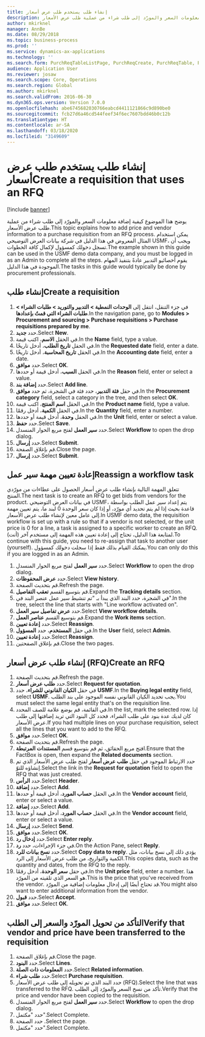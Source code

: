 ```yaml
---
title: إنشاء طلب يستخدم طلب عرض أسعار
description: يوضح هذا الموضوع كيفية إضافة معلومات السعر والمورّد إلى طلب شراء من عملية طلب عرض الأسعار.
author: mkirknel
manager: AnnBe
ms.date: 08/29/2018
ms.topic: business-process
ms.prod: ''
ms.service: dynamics-ax-applications
ms.technology: ''
ms.search.form: PurchReqTableListPage, PurchReqCreate, PurchReqTable, PurchReqLineRelatedDocuments, EcoResCategorySingleLookup, PurchReqWorkflowDropDialog, WorkflowSubmitDialog, WorkflowStatus, WorkflowWorkItemActionDialog, WorkflowUserListLookup, PurchReqCopyRFQ, SysDataAreaSelectLookup, PurchRFQCaseTable, PurchRFQEditLines, PurchRFQReplyTable, UnitOfMeasureLookup
audience: Application User
ms.reviewer: josaw
ms.search.scope: Core, Operations
ms.search.region: Global
ms.author: mkirknel
ms.search.validFrom: 2016-06-30
ms.dyn365.ops.version: Version 7.0.0
ms.openlocfilehash: abe6745682030766eabcd4411121866c9d890be0
ms.sourcegitcommit: fcb27d6a46cd544feef34f6ec7607bdd46b0c12b
ms.translationtype: HT
ms.contentlocale: ar-SA
ms.lasthandoff: 03/18/2020
ms.locfileid: "3149609"
---
```

# <a name="create-a-requisition-that-uses-an-rfq"></a><span data-ttu-id="e9f98-103">إنشاء طلب يستخدم طلب عرض أسعار</span><span class="sxs-lookup"><span data-stu-id="e9f98-103">Create a requisition that uses an RFQ</span></span>

[!include [banner](../../includes/banner.md)]

<span data-ttu-id="e9f98-104">يوضح هذا الموضوع كيفية إضافة معلومات السعر والمورّد إلى طلب شراء من عملية طلب عرض الأسعار.</span><span class="sxs-lookup"><span data-stu-id="e9f98-104">This topic explains how to add price and vendor information to a purchase requisition from an RFQ process.</span></span> <span data-ttu-id="e9f98-105">يمكن استخدام المثال المعروض في هذا الدليل في شركة بيانات العرض التوضيحي USMF، ويجب أن تسجل دخولك كمسؤول لإكمال كافة الخطوات.</span><span class="sxs-lookup"><span data-stu-id="e9f98-105">The example shown in this guide can be used in the USMF demo data company, and you must be logged in as an Admin to complete all the steps.</span></span> <span data-ttu-id="e9f98-106">يقوم أخصائيو التدبير عادةً بتنفيذ المهام الموجودة في هذا الدليل.</span><span class="sxs-lookup"><span data-stu-id="e9f98-106">The tasks in this guide would typically be done by procurement professionals.</span></span>


## <a name="create-a-requisition"></a><span data-ttu-id="e9f98-107">إنشاء طلب</span><span class="sxs-lookup"><span data-stu-id="e9f98-107">Create a requisition</span></span>
1. <span data-ttu-id="e9f98-108">في جزء التنقل، انتقل إلى **الوحدات النمطية > التدبير والتوريد‬ > طلبات الشراء > طلبات الشراء التي قمتُ بإعدادها‬**.</span><span class="sxs-lookup"><span data-stu-id="e9f98-108">In the navigation pane, go to **Modules > Procurement and sourcing > Purchase requisitions > Purchase requisitions prepared by me**.</span></span>
2. <span data-ttu-id="e9f98-109">حدد **جديد**.</span><span class="sxs-lookup"><span data-stu-id="e9f98-109">Select **New**.</span></span>
3. <span data-ttu-id="e9f98-110">في الحقل **الاسم**، اكتب قيمة.</span><span class="sxs-lookup"><span data-stu-id="e9f98-110">In the **Name** field, type a value.</span></span>
4. <span data-ttu-id="e9f98-111">في الحقل **تاريخ الطلب**، أدخل تاريخًا.</span><span class="sxs-lookup"><span data-stu-id="e9f98-111">In the **Requested date** field, enter a date.</span></span>
5. <span data-ttu-id="e9f98-112">في الحقل **تاريخ المحاسبة**، أدخل تاريخًا.</span><span class="sxs-lookup"><span data-stu-id="e9f98-112">In the **Accounting date** field, enter a date.</span></span>
6. <span data-ttu-id="e9f98-113">حدد **موافق**.</span><span class="sxs-lookup"><span data-stu-id="e9f98-113">Select **OK**.</span></span>
7. <span data-ttu-id="e9f98-114">في الحقل **السبب**، أدخل قيمة أو حددها.</span><span class="sxs-lookup"><span data-stu-id="e9f98-114">In the **Reason** field, enter or select a value.</span></span>
8. <span data-ttu-id="e9f98-115">حدد **إضافة بند**.</span><span class="sxs-lookup"><span data-stu-id="e9f98-115">Select **Add line**.</span></span>
9. <span data-ttu-id="e9f98-116">في حقل **فئة التدبير**، حدد فئة في الشجرة، ثم حدد **موافق**.</span><span class="sxs-lookup"><span data-stu-id="e9f98-116">In the **Procurement category** field, select a category in the tree, and then select **OK**.</span></span>
10. <span data-ttu-id="e9f98-117">في الحقل **اسم المنتج**، اكتب قيمة.</span><span class="sxs-lookup"><span data-stu-id="e9f98-117">In the **Product name** field, type a value.</span></span>
11. <span data-ttu-id="e9f98-118">في الحقل **الكمية**، أدخل رقمًا.</span><span class="sxs-lookup"><span data-stu-id="e9f98-118">In the **Quantity** field, enter a number.</span></span>
12. <span data-ttu-id="e9f98-119">في الحقل **وحدة**، أدخل قيمة أو حددها.</span><span class="sxs-lookup"><span data-stu-id="e9f98-119">In the **Unit** field, enter or select a value.</span></span>
13. <span data-ttu-id="e9f98-120">حدد **حفظ**.</span><span class="sxs-lookup"><span data-stu-id="e9f98-120">Select **Save**.</span></span>
14. <span data-ttu-id="e9f98-121">حدد **سير العمل** لفتح مربع الحوار المنسدل.</span><span class="sxs-lookup"><span data-stu-id="e9f98-121">Select **Workflow** to open the drop dialog.</span></span>
15. <span data-ttu-id="e9f98-122">حدد **إرسال**.</span><span class="sxs-lookup"><span data-stu-id="e9f98-122">Select **Submit**.</span></span>
16. <span data-ttu-id="e9f98-123">قم بإغلاق الصفحة.</span><span class="sxs-lookup"><span data-stu-id="e9f98-123">Close the page.</span></span>
17. <span data-ttu-id="e9f98-124">حدد **إرسال**.</span><span class="sxs-lookup"><span data-stu-id="e9f98-124">Select **Submit**.</span></span>

## <a name="reassign-a-workflow-task"></a><span data-ttu-id="e9f98-125">إعادة تعيين مهمة سير عمل</span><span class="sxs-lookup"><span data-stu-id="e9f98-125">Reassign a workflow task</span></span>
<span data-ttu-id="e9f98-126">تتعلق المهمة التالية بإنشاء طلب عرض أسعار الحصول على عطاءات من مورّدي المنتج.</span><span class="sxs-lookup"><span data-stu-id="e9f98-126">The next task is to create an RFQ to get bids from vendors for the product.</span></span> <span data-ttu-id="e9f98-127">في بيانات العرض التوضيحي USMF، يتم إعداد سير عمل الطلب بواسطة قاعدة بحيث إذا لم يتم تحديد أي مورّد، أو إذا كان سعر الوحدة 0 لبند ما، يتم تعيين مهمة إلى عامل معين لإنشاء طلب عرض الأسعار.</span><span class="sxs-lookup"><span data-stu-id="e9f98-127">In USMF demo data, the requisition workflow is set up with a rule so that if a vendor is not selected, or the unit price is 0 for a line, a task is assigned to a specific worker to create an RFQ.</span></span> <span data-ttu-id="e9f98-128">لمتابعة هذا الدليل، تحتاج إلى إعادة تعيين هذه المهمة إلى مستخدم آخر (أنت).</span><span class="sxs-lookup"><span data-stu-id="e9f98-128">To continue with this guide, you need to re-assign that task to another user (yourself).</span></span> <span data-ttu-id="e9f98-129">يمكنك القيام بذلك فقط إذا سجلت دخولك كمسؤول.</span><span class="sxs-lookup"><span data-stu-id="e9f98-129">You can only do this if you are logged in as an Admin.</span></span>  

1. <span data-ttu-id="e9f98-130">حدد **سير العمل** لفتح مربع الحوار المنسدل.</span><span class="sxs-lookup"><span data-stu-id="e9f98-130">Select **Workflow** to open the drop dialog.</span></span>
2. <span data-ttu-id="e9f98-131">حدد **عرض المحفوظات**.</span><span class="sxs-lookup"><span data-stu-id="e9f98-131">Select **View history**.</span></span>
3. <span data-ttu-id="e9f98-132">قم بتحديث الصفحة.</span><span class="sxs-lookup"><span data-stu-id="e9f98-132">Refresh the page.</span></span>
4. <span data-ttu-id="e9f98-133">قم بتوسيع القسم **تعقب التفاصيل**.</span><span class="sxs-lookup"><span data-stu-id="e9f98-133">Expand the **Tracking details** section.</span></span>
5. <span data-ttu-id="e9f98-134">في الشجرة، حدد البند الذي يبدأ بـ "تم تنشيط سير عمل عنصر البند في".‬</span><span class="sxs-lookup"><span data-stu-id="e9f98-134">In the tree, select the line that starts with "Line workflow activated on".</span></span>
6. <span data-ttu-id="e9f98-135">حدد **عرض تفاصيل سير العمل**.</span><span class="sxs-lookup"><span data-stu-id="e9f98-135">Select **View workflow details**.</span></span>
7. <span data-ttu-id="e9f98-136">قم بتوسيع القسم **عناصر العمل**.</span><span class="sxs-lookup"><span data-stu-id="e9f98-136">Expand the **Work items** section.</span></span>
8. <span data-ttu-id="e9f98-137">حدد **إعادة تعيين**.</span><span class="sxs-lookup"><span data-stu-id="e9f98-137">Select **Reassign**.</span></span>
9. <span data-ttu-id="e9f98-138">في حقل **المستخدم**، حدد **المسؤول**.</span><span class="sxs-lookup"><span data-stu-id="e9f98-138">In the **User** field, select **Admin**.</span></span>
10. <span data-ttu-id="e9f98-139">حدد **إعادة تعيين**.</span><span class="sxs-lookup"><span data-stu-id="e9f98-139">Select **Reassign**.</span></span>
11. <span data-ttu-id="e9f98-140">قم بإغلاق الصفحتين.</span><span class="sxs-lookup"><span data-stu-id="e9f98-140">Close the two pages.</span></span>

## <a name="create-an-rfq"></a><span data-ttu-id="e9f98-141">إنشاء طلب عرض أسعار (RFQ)</span><span class="sxs-lookup"><span data-stu-id="e9f98-141">Create an RFQ</span></span>

1. <span data-ttu-id="e9f98-142">قم بتحديث الصفحة.</span><span class="sxs-lookup"><span data-stu-id="e9f98-142">Refresh the page.</span></span>
2. <span data-ttu-id="e9f98-143">حدد **طلب عرض أسعار**.</span><span class="sxs-lookup"><span data-stu-id="e9f98-143">Select **Request for quotation**.</span></span>
3. <span data-ttu-id="e9f98-144">في حقل **الكيان القانوني للشراء**، حدد **USMF**.</span><span class="sxs-lookup"><span data-stu-id="e9f98-144">In the **Buying legal entity** field, select **USMF**.</span></span> <span data-ttu-id="e9f98-145">يجب تحديد الكيان القانوني نفسه الموجود على بند الطلب.</span><span class="sxs-lookup"><span data-stu-id="e9f98-145">You must select the same legal entity that's on the requisition line.</span></span>  
4. <span data-ttu-id="e9f98-146">في القائمة، قم بوضع علامة للصف المحدد.</span><span class="sxs-lookup"><span data-stu-id="e9f98-146">In the list, mark the selected row.</span></span> <span data-ttu-id="e9f98-147">إذا كان لديك عدة بنود على طلب الشراء، فحدد كل البنود التي تريد إضافتها إلى طلب عرض الأسعار.</span><span class="sxs-lookup"><span data-stu-id="e9f98-147">If you had multiple lines on your purchase requisition, select all the lines that you want to add to the RFQ.</span></span>  
5. <span data-ttu-id="e9f98-148">حدد **موافق**.</span><span class="sxs-lookup"><span data-stu-id="e9f98-148">Select **OK**.</span></span>
6. <span data-ttu-id="e9f98-149">قم بتحديث الصفحة.</span><span class="sxs-lookup"><span data-stu-id="e9f98-149">Refresh the page.</span></span>
7. <span data-ttu-id="e9f98-150">افتح مربع الحقائق، ثم قم بتوسيع قسم **المستندات المرتبطة**.</span><span class="sxs-lookup"><span data-stu-id="e9f98-150">Ensure that the FactBox is open, then expand the **Related documents** section.</span></span>
8. <span data-ttu-id="e9f98-151">حدد الارتباط الموجود في حقل **طلب عرض أسعار** لفتح طلب عرض الأسعار الذي تم إنشاؤه للتوّ.</span><span class="sxs-lookup"><span data-stu-id="e9f98-151">Select the link in the **Request for quotation** field to open the RFQ that was just created.</span></span>
9. <span data-ttu-id="e9f98-152">حدد **الرأس**.</span><span class="sxs-lookup"><span data-stu-id="e9f98-152">Select **Header**.</span></span>
10. <span data-ttu-id="e9f98-153">حدد **إضافة**.</span><span class="sxs-lookup"><span data-stu-id="e9f98-153">Select **Add**.</span></span>
11. <span data-ttu-id="e9f98-154">في الحقل **حساب المورد**، أدخل قيمة أو حددها.</span><span class="sxs-lookup"><span data-stu-id="e9f98-154">In the **Vendor account** field, enter or select a value.</span></span>
12. <span data-ttu-id="e9f98-155">حدد **إضافة**.</span><span class="sxs-lookup"><span data-stu-id="e9f98-155">Select **Add**.</span></span>
13. <span data-ttu-id="e9f98-156">في الحقل **حساب المورد**، أدخل قيمة أو حددها.</span><span class="sxs-lookup"><span data-stu-id="e9f98-156">In the **Vendor account** field, enter or select a value.</span></span>
14. <span data-ttu-id="e9f98-157">حدد **إرسال**.</span><span class="sxs-lookup"><span data-stu-id="e9f98-157">Select **Send**.</span></span>
15. <span data-ttu-id="e9f98-158">حدد **موافق**.</span><span class="sxs-lookup"><span data-stu-id="e9f98-158">Select **OK**.</span></span>
16. <span data-ttu-id="e9f98-159">حدد **إدخال رد‬**.</span><span class="sxs-lookup"><span data-stu-id="e9f98-159">Select **Enter reply**.</span></span>
17. <span data-ttu-id="e9f98-160">في جزء الإجراءات، حدد **رد**.</span><span class="sxs-lookup"><span data-stu-id="e9f98-160">On the Action Pane, select **Reply**.</span></span>
18. <span data-ttu-id="e9f98-161">حدد **نسخ بيانات للرد‬**.</span><span class="sxs-lookup"><span data-stu-id="e9f98-161">Select **Copy data to reply**.</span></span> <span data-ttu-id="e9f98-162">يؤدي ذلك إلى نسخ بيانات، مثل الكمية والتواريخ، من طلب عرض الأسعار إلى الرد.</span><span class="sxs-lookup"><span data-stu-id="e9f98-162">This copies data, such as the quantity and dates, from the RFQ to the reply.</span></span>  
19. <span data-ttu-id="e9f98-163">في حقل **سعر الوحدة**، أدخل رقمًا.</span><span class="sxs-lookup"><span data-stu-id="e9f98-163">In the **Unit price** field, enter a number.</span></span> <span data-ttu-id="e9f98-164">هذا هو السعر الذي تلقيته من المورّد.</span><span class="sxs-lookup"><span data-stu-id="e9f98-164">This is the price that you've received from the vendor.</span></span> <span data-ttu-id="e9f98-165">قد تحتاج أيضًا إلى إدخال معلومات إضافية من المورّد.</span><span class="sxs-lookup"><span data-stu-id="e9f98-165">You might also want to enter additional information from the vendor.</span></span>  
20. <span data-ttu-id="e9f98-166">حدد **قبول**.</span><span class="sxs-lookup"><span data-stu-id="e9f98-166">Select **Accept**.</span></span>
21. <span data-ttu-id="e9f98-167">حدد **موافق**.</span><span class="sxs-lookup"><span data-stu-id="e9f98-167">Select **OK**.</span></span>

## <a name="verify-that-vendor-and-price-have-been-transferred-to-the-requisition"></a><span data-ttu-id="e9f98-168">التأكد من تحويل المورّد والسعر إلى الطلب</span><span class="sxs-lookup"><span data-stu-id="e9f98-168">Verify that vendor and price have been transferred to the requisition</span></span>
1. <span data-ttu-id="e9f98-169">قم بإغلاق الصفحة.</span><span class="sxs-lookup"><span data-stu-id="e9f98-169">Close the page.</span></span>
2. <span data-ttu-id="e9f98-170">حدد **البنود**.</span><span class="sxs-lookup"><span data-stu-id="e9f98-170">Select **Lines**.</span></span>
3. <span data-ttu-id="e9f98-171">حدد **المعلومات ذات الصلة**.</span><span class="sxs-lookup"><span data-stu-id="e9f98-171">Select **Related information**.</span></span>
4. <span data-ttu-id="e9f98-172">حدد **طلب شراء**.</span><span class="sxs-lookup"><span data-stu-id="e9f98-172">Select **Purchase requisition**.</span></span>
5. <span data-ttu-id="e9f98-173">حدد البند الذي تم تحويله إلى طلب عرض الأسعار (RFQ).</span><span class="sxs-lookup"><span data-stu-id="e9f98-173">Select the line that was transferred to the RFQ.</span></span> <span data-ttu-id="e9f98-174">تأكد من نسخ السعر والمورّد إلى الطلب.</span><span class="sxs-lookup"><span data-stu-id="e9f98-174">Verify that the price and vendor have been copied to the requisition.</span></span>  
6. <span data-ttu-id="e9f98-175">حدد **سير العمل** لفتح مربع الحوار المنسدل.</span><span class="sxs-lookup"><span data-stu-id="e9f98-175">Select **Workflow** to open the drop dialog.</span></span>
7. <span data-ttu-id="e9f98-176">حدد "مكتمل".</span><span class="sxs-lookup"><span data-stu-id="e9f98-176">Select Complete.</span></span>
8. <span data-ttu-id="e9f98-177">حدد الصفحة .</span><span class="sxs-lookup"><span data-stu-id="e9f98-177">Select the page.</span></span>
9. <span data-ttu-id="e9f98-178">حدد "مكتمل".</span><span class="sxs-lookup"><span data-stu-id="e9f98-178">Select Complete.</span></span>

